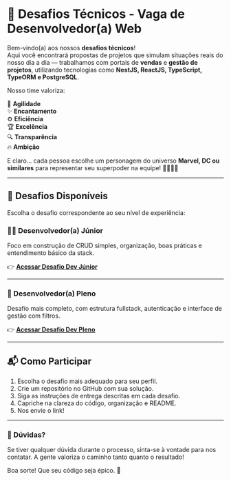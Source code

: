 # 🚀 Desafios Técnicos - Vaga de Desenvolvedor(a) Web

Bem-vindo(a) aos nossos **desafios técnicos**!  
Aqui você encontrará propostas de projetos que simulam situações reais do nosso dia a dia — trabalhamos com portais de **vendas** e **gestão de projetos**, utilizando tecnologias como **NestJS, ReactJS, TypeScript, TypeORM e PostgreSQL**.

Nosso time valoriza:

🎯 **Agilidade**  
✨ **Encantamento**  
⚙️ **Eficiência**  
🏆 **Excelência**  
🔍 **Transparência**  
🔥 **Ambição**

E claro... cada pessoa escolhe um personagem do universo **Marvel, DC ou similares** para representar seu superpoder na equipe! 🦸‍♂️🦸‍♀️

---

## 📂 Desafios Disponíveis

Escolha o desafio correspondente ao seu nível de experiência:

### 🧑‍💻 Desenvolvedor(a) Júnior
Foco em construção de CRUD simples, organização, boas práticas e entendimento básico da stack.

👉 [**Acessar Desafio Dev Júnior**](junior.md)

---

### 🧙 Desenvolvedor(a) Pleno
Desafio mais completo, com estrutura fullstack, autenticação e interface de gestão com filtros.

👉 [**Acessar Desafio Dev Pleno**](pleno.md)

---

## 📬 Como Participar

1. Escolha o desafio mais adequado para seu perfil.
2. Crie um repositório no GitHub com sua solução.
3. Siga as instruções de entrega descritas em cada desafio.
4. Capriche na clareza do código, organização e README.
5. Nos envie o link!

---

### 💬 Dúvidas?

Se tiver qualquer dúvida durante o processo, sinta-se à vontade para nos contatar. A gente valoriza o caminho tanto quanto o resultado!

Boa sorte! Que seu código seja épico. 🚀
